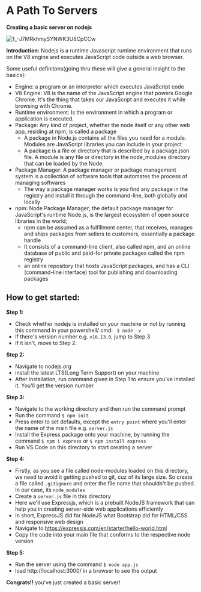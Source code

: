 # A Path To Servers
**Creating a basic server on nodejs**

![1_-J7MRkhmySYNWK3U8CpCCw](https://user-images.githubusercontent.com/61817392/139218102-1a6d36a4-3d2b-44d1-a681-8265289af297.png)

**Introduction:**
Nodejs is a runtime Javascript runtime environment that runs on the V8 engine and executes JavaScript code outside a web browser. 

Some useful definitons(going thru these will give a general insight to the basics):
- Engine: a program or an interpreter which executes JavaScript code
- V8 Engine: V8 is the name of the JavaScript engine that powers Google Chrome. It's the thing that takes our JavaScript and executes it while browsing with Chrome.
- Runtime environment: Is the environment in which a program or application is executed.
- Package: Any kind of project, whether the node itself or any other web app, residing at npm, is called a package
  - A package in Node.js contains all the files you need for a module. Modules are JavaScript libraries you can include in your project
  - A package is a file or directory that is described by a package.json file. A module is any file or directory in the node_modules directory that can be loaded by the Node.
- Package Manager: A package manager or package management system is a collection of software tools that automates the process of managing softwares
  - The way a package manager works is you find any package in the registry and install it through the command-line, both globally and locally
- npm: Node Package Manager; the default package manager for JavaScript's runtime Node.js, is the largest ecosystem of open source libraries in the world;
  - npm can be assumed as a fulfillment center, that receives, manages and ships packages from sellers to customers, essentially a package handle
  - It consists of a command-line client, also called npm, and an online database of public and paid-for private packages called the npm registry
  - an online repository that hosts JavaScript packages, and has a CLI (command-line interface) tool for publishing and downloading packages



## How to get started:

**Step 1:**
- Check whether nodejs is installed on your machine or not by running this command in your powershell/ cmd: ` $ node -v`
- If there's version number e.g. `v16.13.0`, jump to Step 3
- If it isn't, move to Step 2.

**Step 2:**
- Navigate to nodejs.org
- install the latest LTS(Long Term Support) on your machine
- After installation, run command given in Step 1 to ensure you've installed it. You'll get the version number

**Step 3:**
- Navigate to the working directory and then run the command prompt
- Run the command `$ npm init` 
- Press enter to set defaults, except the `entry point` where you'll enter the name of the main file e.g. `server.js`
- Install the Express package onto your machine, by running the command `$ npm i express` or `$ npm install express`
- Run VS Code on this directory to start creating a server

**Step 4:**
- Firstly, as you see a file called node-modules loaded on this directory, we need to avoid it getting pushed to git, cuz of its large size. So create a file called `.gitignore` and enter the file name that shouldn't be pushed. In our case, its `node_modules`
- Create a `server.js` file in this directory
- Here we'll use Expressjs, which is a prebuilt NodeJS framework that can help you in creating server-side web applications efficiently
 - In short, ExpressJS did for NodeJS what Bootstrap did for HTML/CSS and responsive web design
- Navigate to https://expressjs.com/en/starter/hello-world.html
- Copy the code into your main file that conforms to the respective node version

**Step 5:**
- Run the server using the command `$ node app.js`
- load http://localhost:3000/ in a browser to see the output

**Congrats!!** you've just created a basic server!
